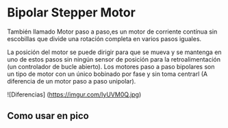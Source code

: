 
# Bipolar Stepper Motor

También llamado Motor paso a paso,es un motor de corriente contínua sin escobillas que divide una rotación completa en varios pasos iguales.

La posición del motor se puede dirigir para que se mueva y se mantenga en uno de estos pasos sin ningún sensor de posición	 para la retroalimentación (un controlador de bucle abierto). Los motores paso a paso bipolares son un tipo de motor  con un único bobinado por fase y sin toma centrarl (A diferencia de un motor paso a paso unipolar).



![Diferencias] (https://imgur.com/IyUVM0Q.jpg)


## Como usar en pico
